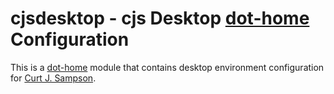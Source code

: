 cjsdesktop - cjs Desktop [dot-home] Configuration
=================================================

This is a [dot-home] module that contains desktop environment
configuration for [Curt J. Sampson].



[dot-home]: https://github.com/dot-home/_dot-home/
[Curt J. Sampson]: https://github.com/0cjs/
